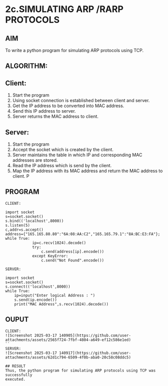 # 2c.SIMULATING ARP /RARP PROTOCOLS
## AIM
To write a python program for simulating ARP protocols using TCP.
## ALGORITHM:
## Client:
1. Start the program
2. Using socket connection is established between client and server.
3. Get the IP address to be converted into MAC address.
4. Send this IP address to server.
5. Server returns the MAC address to client.
## Server:
1. Start the program
2. Accept the socket which is created by the client.
3. Server maintains the table in which IP and corresponding MAC addresses are
stored.
4. Read the IP address which is send by the client.
5. Map the IP address with its MAC address and return the MAC address to client.
P
## PROGRAM 
```
CLIENT: 
 
import socket 
s=socket.socket() 
s.bind(('localhost',8000)) 
s.listen(5) 
c,addr=s.accept() 
address={"165.165.80.80":"6A:08:AA:C2","165.165.79.1":"8A:BC:E3:FA"}; 
while True: 
            ip=c.recv(1024).decode() 
            try: 
                c.send(address[ip].encode()) 
            except KeyError: 
                c.send("Not Found".encode())
```
```
SERVER: 
 
import socket 
s=socket.socket() 
s.connect(('localhost',8000)) 
while True:   
    ip=input("Enter logical Address : ") 
    s.send(ip.encode()) 
    print("MAC Address",s.recv(1024).decode()) 
```
## OUPUT
```
CLIENT: 
![Screenshot 2025-03-17 140905](https://github.com/user-attachments/assets/2565f724-7fbf-4804-a649-ef12c586e1ed)
``
SERVER:
![Screenshot 2025-03-17 140917](https://github.com/user-attachments/assets/62d1c794-6509-4f0b-aba0-20c58c08ddc5)

## RESULT
Thus, the python program for simulating ARP protocols using TCP was successfully 
executed.
